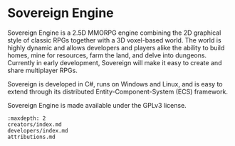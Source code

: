 # Sovereign Engine

Sovereign Engine is a 2.5D MMORPG engine combining the 2D graphical style of classic RPGs together with 
a 3D voxel-based world. The world is highly dynamic and allows developers and players alike the ability 
to build homes, mine for resources, farm the land, and delve into dungeons. Currently in early development, 
Sovereign will make it easy to create and share multiplayer RPGs.

Sovereign is developed in C#, runs on Windows and Linux, and is easy to extend through its distributed 
Entity-Component-System (ECS) framework.

Sovereign Engine is made available under the GPLv3 license.

```{toctree}
:maxdepth: 2
creators/index.md
developers/index.md
attributions.md
```
